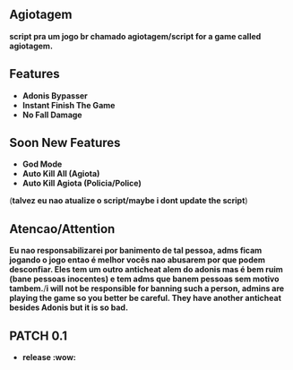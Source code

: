 ## Agiotagem
**script pra um jogo br chamado agiotagem/script for a game called agiotagem.**

## Features
- **Adonis Bypasser**
- **Instant Finish The Game**
- **No Fall Damage**

## Soon New Features
- **God Mode**
- **Auto Kill All (Agiota)**
- **Auto Kill Agiota (Policia/Police)**


(**talvez eu nao atualize o script/maybe i dont update the script**)

## Atencao/Attention
**Eu nao responsabilizarei por banimento de tal pessoa, adms ficam jogando o jogo entao é melhor vocês nao abusarem por que podem desconfiar. Eles tem um outro anticheat alem do adonis mas é bem ruim (bane pessoas inocentes) e tem adms que banem pessoas sem motivo tambem.**/**i will not be responsible for banning such a person, admins are playing the game so you better be careful. They have another anticheat besides Adonis but it is so bad.**

## PATCH 0.1
- **release :wow:**
